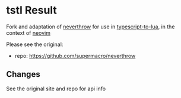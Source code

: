 # tstl Result

Fork and adaptation of [neverthrow](https://github.com/supermacro/neverthrow) for use in [typescript-to-lua](https://typescripttolua.github.io/), in the context of [neovim](https://neovim.io/)

Please see the original:

- repo: https://github.com/supermacro/neverthrow

## Changes

See the original site and repo for api info
